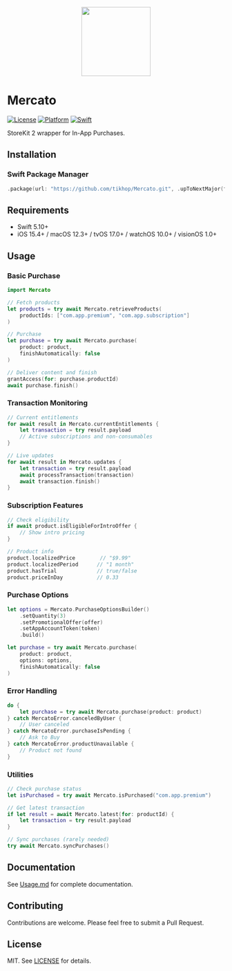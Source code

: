 <p align="center">
  <img height="160" src="https://github.com/tikhop/Mercato/blob/master/www/logo.png" />
</p>

# Mercato

[![License](https://img.shields.io/badge/license-MIT-blue.svg?style=flat)](http://mit-license.org)
[![Platform](http://img.shields.io/badge/platform-iOS%20%7C%20macOS%20%7C%20tvOS%20%7C%20watchOS%20%7C%20visionOS-lightgrey.svg?style=flat)](https://developer.apple.com/resources/)
[![Swift](https://img.shields.io/badge/swift-5.10-orange.svg)](https://developer.apple.com/swift)

StoreKit 2 wrapper for In-App Purchases.

## Installation

### Swift Package Manager

```swift
.package(url: "https://github.com/tikhop/Mercato.git", .upToNextMajor(from: "1.0.0"))
```

## Requirements

- Swift 5.10+
- iOS 15.4+ / macOS 12.3+ / tvOS 17.0+ / watchOS 10.0+ / visionOS 1.0+

## Usage

### Basic Purchase

```swift
import Mercato

// Fetch products
let products = try await Mercato.retrieveProducts(
    productIds: ["com.app.premium", "com.app.subscription"]
)

// Purchase
let purchase = try await Mercato.purchase(
    product: product,
    finishAutomatically: false
)

// Deliver content and finish
grantAccess(for: purchase.productId)
await purchase.finish()
```

### Transaction Monitoring

```swift
// Current entitlements
for await result in Mercato.currentEntitlements {
    let transaction = try result.payload
    // Active subscriptions and non-consumables
}

// Live updates
for await result in Mercato.updates {
    let transaction = try result.payload
    await processTransaction(transaction)
    await transaction.finish()
}
```

### Subscription Features

```swift
// Check eligibility
if await product.isEligibleForIntroOffer {
    // Show intro pricing
}

// Product info
product.localizedPrice        // "$9.99"
product.localizedPeriod      // "1 month"
product.hasTrial             // true/false
product.priceInDay           // 0.33
```

### Purchase Options

```swift
let options = Mercato.PurchaseOptionsBuilder()
    .setQuantity(3)
    .setPromotionalOffer(offer)
    .setAppAccountToken(token)
    .build()

let purchase = try await Mercato.purchase(
    product: product,
    options: options,
    finishAutomatically: false
)
```


### Error Handling

```swift
do {
    let purchase = try await Mercato.purchase(product: product)
} catch MercatoError.canceledByUser {
    // User canceled
} catch MercatoError.purchaseIsPending {
    // Ask to Buy
} catch MercatoError.productUnavailable {
    // Product not found
}
```

### Utilities

```swift
// Check purchase status
let isPurchased = try await Mercato.isPurchased("com.app.premium")

// Get latest transaction
if let result = await Mercato.latest(for: productId) {
    let transaction = try result.payload
}

// Sync purchases (rarely needed)
try await Mercato.syncPurchases()
```

## Documentation

See [Usage.md](Documentation/Usage.md) for complete documentation.

## Contributing

Contributions are welcome. Please feel free to submit a Pull Request.

## License

MIT. See [LICENSE](LICENSE) for details.